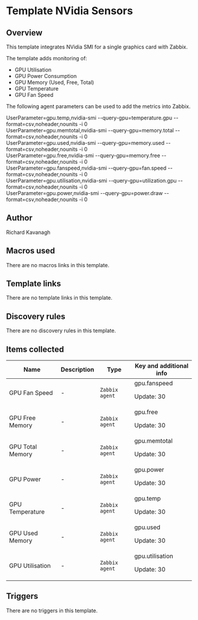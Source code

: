 # Template NVidia Sensors

## Overview

This template integrates NVidia SMI for a single graphics card with Zabbix.


The template adds monitoring of:


* GPU Utilisation
* GPU Power Consumption
* GPU Memory (Used, Free, Total)
* GPU Temperature
* GPU Fan Speed


The following agent parameters can be used to add the metrics into Zabbix.


 


 


UserParameter=gpu.temp,nvidia-smi --query-gpu=temperature.gpu --format=csv,noheader,nounits -i 0  
UserParameter=gpu.memtotal,nvidia-smi --query-gpu=memory.total --format=csv,noheader,nounits -i 0  
UserParameter=gpu.used,nvidia-smi --query-gpu=memory.used --format=csv,noheader,nounits -i 0   
 UserParameter=gpu.free,nvidia-smi --query-gpu=memory.free --format=csv,noheader,nounits -i 0   
 UserParameter=gpu.fanspeed,nvidia-smi --query-gpu=fan.speed --format=csv,noheader,nounits -i 0   
UserParameter=gpu.utilisation,nvidia-smi --query-gpu=utilization.gpu --format=csv,noheader,nounits -i 0   
 UserParameter=gpu.power,nvidia-smi --query-gpu=power.draw --format=csv,noheader,nounits -i 0

## Author

Richard Kavanagh

## Macros used

There are no macros links in this template.

## Template links

There are no template links in this template.

## Discovery rules

There are no discovery rules in this template.

## Items collected

|Name|Description|Type|Key and additional info|
|----|-----------|----|----|
|GPU Fan Speed|<p>-</p>|`Zabbix agent`|gpu.fanspeed<p>Update: 30</p>|
|GPU Free Memory|<p>-</p>|`Zabbix agent`|gpu.free<p>Update: 30</p>|
|GPU Total Memory|<p>-</p>|`Zabbix agent`|gpu.memtotal<p>Update: 30</p>|
|GPU Power|<p>-</p>|`Zabbix agent`|gpu.power<p>Update: 30</p>|
|GPU Temperature|<p>-</p>|`Zabbix agent`|gpu.temp<p>Update: 30</p>|
|GPU Used Memory|<p>-</p>|`Zabbix agent`|gpu.used<p>Update: 30</p>|
|GPU Utilisation|<p>-</p>|`Zabbix agent`|gpu.utilisation<p>Update: 30</p>|
## Triggers

There are no triggers in this template.

